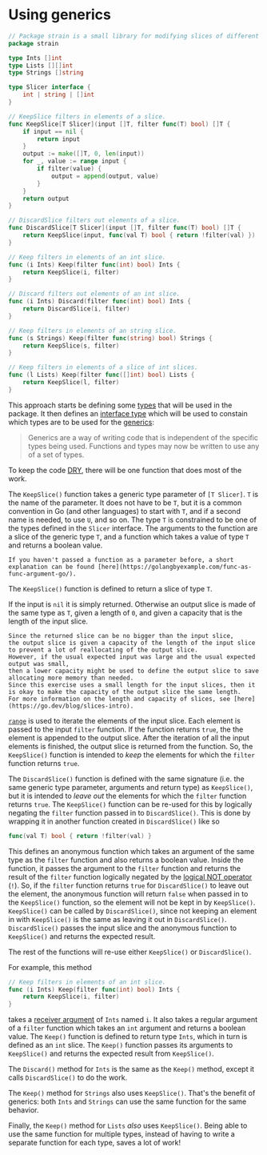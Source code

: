 # Using generics

```go
// Package strain is a small library for modifying slices of different types.
package strain

type Ints []int
type Lists [][]int
type Strings []string

type Slicer interface {
	int | string | []int
}

// KeepSlice filters in elements of a slice.
func KeepSlice[T Slicer](input []T, filter func(T) bool) []T {
	if input == nil {
		return input
	}
	output := make([]T, 0, len(input))
	for _, value := range input {
		if filter(value) {
			output = append(output, value)
		}
	}
	return output
}

// DiscardSlice filters out elements of a slice.
func DiscardSlice[T Slicer](input []T, filter func(T) bool) []T {
	return KeepSlice(input, func(val T) bool { return !filter(val) })
}

// Keep filters in elements of an int slice.
func (i Ints) Keep(filter func(int) bool) Ints {
	return KeepSlice(i, filter)
}

// Discard filters out elements of an int slice.
func (i Ints) Discard(filter func(int) bool) Ints {
	return DiscardSlice(i, filter)
}

// Keep filters in elements of an string slice.
func (s Strings) Keep(filter func(string) bool) Strings {
	return KeepSlice(s, filter)
}

// Keep filters in elements of a slice of int slices.
func (l Lists) Keep(filter func([]int) bool) Lists {
	return KeepSlice(l, filter)
}
```

This approach starts be defining some [types][types] that will be used in the package.
It then defines an [interface type][interface-type] which will be used to constain which types are to be used for the [generics][generics]:

>Generics are a way of writing code that is independent of the specific types being used. Functions and types may now be written to use any of a set of types.

To keep the code [DRY][dry], there will be one function that does most of the work.

The `KeepSlice()` function takes a generic type parameter of `[T Slicer]`.
`T` is the name of the parameter.
It does not have to be `T`, but it is a common convention in Go (and  other languages) to start with `T`,
and if a second name is needed, to use `U`, and so on.
The type `T` is constrained to be one of the types defined in the `Slicer` interface.
The arguments to the function are a slice of the generic type `T`, and a function which takes a value of type `T` and returns a boolean value.

```exercism/note
If you haven't passed a function as a parameter before, a short explanation can be found [here](https://golangbyexample.com/func-as-func-argument-go/).
```

The `KeepSlice()` function is defined to return a slice of type `T`.

If the input is `nil` it is simply returned.
Otherwise an output slice is made of the same type as `T`, given a length of `0`, and given a capacity that is the length of the input slice.

```exercism/note
Since the returned slice can be no bigger than the input slice,
the output slice is given a capacity of the length of the input slice to prevent a lot of reallocating of the output slice.
However, if the usual expected input was large and the usual expected output was small,
then a lower capacity might be used to define the output slice to save allocating more memory than needed.
Since this exercise uses a small length for the input slices, then it is okay to make the capacity of the output slice the same length.
For more information on the length and capacity of slices, see [here](https://go.dev/blog/slices-intro).
```

[`range`][range] is used to iterate the elements of the input slice.
Each element is passed to the input `filter` function.
If the function returns `true`, the the element is appended to the output slice.
After the iteration of all the input elements is finished, the output slice is returned from the function.
So, the `KeepSlice()` function is intended to _keep_ the elements for which the `filter` function returns `true`.

The `DiscardSlice()` function is defined with the same signature (i.e. the same generic type parameter, arguments and return type)
as `KeepSlice()`, but it is intended to _leave out_ the elements for which the `filter` function returns `true`.
The `KeepSlice()` function can be re-used for this by logically negating the `filter` function passed in to `DiscardSlice()`.
This is done by wrapping it in another function created in `DiscardSlice()` like so

```go
func(val T) bool { return !filter(val) }
```

This defines an anonymous function which takes an argument of the same type as the `filter` function and also returns a boolean value.
Inside the function, it passes the argument to the `filter` function and returns the result of the `filter` function
logically negated by the [logical NOT operator][not-operator] (`!`).
So, if the `filter` function returns `true` for `DiscardSlice()` to leave out the element,
the anonymous function will return `false` when passed in to the `KeepSlice()` function, so the element will not be kept in by `KeepSlice()`.
`KeepSlice()` can be called by `DiscardSlice()`, since not keeping an element in with `KeepSlice()` is the same as leaving it out in `DiscardSlice()`.
`DiscardSlice()` passes the input slice and the anonymous function to `KeepSlice()` and returns the expected result.

The rest of the functions will re-use either `KeepSlice()` or `DiscardSlice()`.

For example, this method

```go
// Keep filters in elements of an int slice.
func (i Ints) Keep(filter func(int) bool) Ints {
	return KeepSlice(i, filter)
}
```

takes a [receiver argument][method] of `Ints` named `i`.
It also takes a regular argument of a `filter` function which takes an `int` argument and returns a boolean value.
The `Keep()` function is defined to return type `Ints`, which in turn is defined as an `int` slice.
The `Keep()` function passes its arguments to `KeepSlice()` and returns the expected result from `KeepSlice()`.

The `Discard()` method for `Ints` is the same as the `Keep()` method, except it calls `DiscardSlice()` to do the work.

The `Keep()` method for `Strings` also uses `KeepSlice()`.
That's the benefit of generics: both `Ints` and `Strings` can use the same function for the same behavior.

Finally, the `Keep()` method for `Lists` _also_ uses `KeepSlice()`.
Being able to use the same function for multiple types, instead of having to write a separate function for each type,
saves a lot of work!

[types]: https://go.dev/ref/spec#Types
[interface-type]: https://go.dev/ref/spec#Interface_types
[generics]: https://go.dev/blog/intro-generics
[dry]: https://en.wikipedia.org/wiki/Don%27t_repeat_yourself
[range]: https://go.dev/tour/moretypes/16
[not-operator]: https://www.tutorialkart.com/golang-tutorial/golang-not/
[method]: https://go.dev/tour/methods/1
